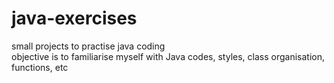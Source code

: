 # java-exercises
small projects to practise java coding   
objective is to familiarise myself with Java codes, styles, class organisation, functions, etc
